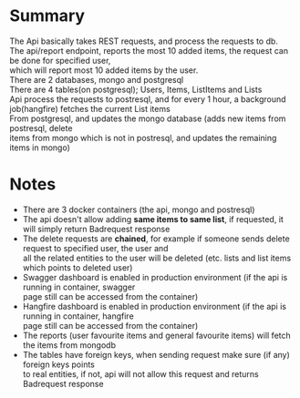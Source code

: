 # Summary  
The Api basically takes REST requests, and process the requests to db.  
The api/report endpoint, reports the most 10 added items, the request can be done for specified user,  
which will report most 10 added items by the user.  
There are 2 databases, mongo and postgresql  
There are 4 tables(on postgresql); Users, Items, ListItems and Lists  
Api process the requests to postresql, and for every 1 hour, a background job(hangfire) fetches the current List items  
From postgresql, and updates the mongo database (adds new items from postresql, delete  
items from mongo which is not in postresql, and updates the remaining items in mongo)  

# Notes  
- There are 3 docker containers (the api, mongo and postresql)
- The api doesn't allow adding <strong>same items to same list</strong>, if requested, it will simply return Badrequest response  
- The delete requests are <strong>chained</strong>, for example if someone sends delete request to specified user, the user and  
all the related entities to the user will be deleted (etc. lists and list items which points to deleted user)  
- Swagger dashboard is enabled in production environment (if the api is running in container, swagger  
page still can be accessed from the container)
- Hangfire dashboard is enabled in production environment (if the api is running in container, hangfire  
page still can be accessed from the container)
- The reports (user favourite items and general favourite items) will fetch the items from mongodb
- The tables have foreign keys, when sending request make sure (if any) foreign keys points  
to real entities, if not, api will not allow this request and returns Badrequest response
